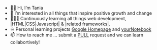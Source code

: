 - 👋🏽 Hi, I’m Tania
- 📔 I’m interested in all things that inspire positive growth and change
- 👩🏽‍🏫 Continuously learning all things web development, |HTML|CSS|Javascript| & |related frameworks|.
- ♾️ Personal learning projects [Google Homepage](https://twodunlami.github.io/SearchClone/) and [yourNotebook](https://twodunlami.github.io/yourNotebook/)
- 📫 How to reach me ... submit a [PULL](https://github.com/TWOdunlami) request and we can learn collabortively!

<!---
TWOdunlami/TWOdunlami is a ✨ special ✨ repository because its `README.md` (this file) appears on your GitHub profile.
You can click the Preview link to take a look at your changes.
--->
